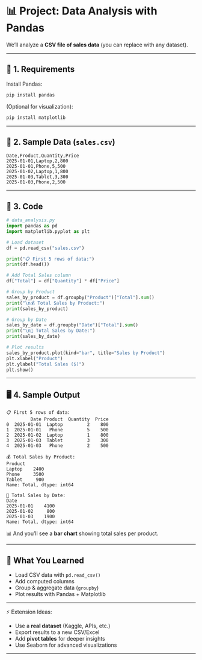 # 📊 Project: Data Analysis with Pandas

We’ll analyze a **CSV file of sales data** (you can replace with any dataset).

---

## 📂 1. Requirements

Install Pandas:

```bash
pip install pandas
```

(Optional for visualization):

```bash
pip install matplotlib
```

---

## 📝 2. Sample Data (`sales.csv`)

```csv
Date,Product,Quantity,Price
2025-01-01,Laptop,2,800
2025-01-01,Phone,5,500
2025-01-02,Laptop,1,800
2025-01-03,Tablet,3,300
2025-01-03,Phone,2,500
```

---

## 📝 3. Code

```python
# data_analysis.py
import pandas as pd
import matplotlib.pyplot as plt

# Load dataset
df = pd.read_csv("sales.csv")

print("📋 First 5 rows of data:")
print(df.head())

# Add Total Sales column
df["Total"] = df["Quantity"] * df["Price"]

# Group by Product
sales_by_product = df.groupby("Product")["Total"].sum()
print("\n💰 Total Sales by Product:")
print(sales_by_product)

# Group by Date
sales_by_date = df.groupby("Date")["Total"].sum()
print("\n📅 Total Sales by Date:")
print(sales_by_date)

# Plot results
sales_by_product.plot(kind="bar", title="Sales by Product")
plt.xlabel("Product")
plt.ylabel("Total Sales ($)")
plt.show()
```

---

## 🖥️ 4. Sample Output

```
📋 First 5 rows of data:
         Date Product  Quantity  Price
0  2025-01-01  Laptop         2    800
1  2025-01-01   Phone         5    500
2  2025-01-02  Laptop         1    800
3  2025-01-03  Tablet         3    300
4  2025-01-03   Phone         2    500

💰 Total Sales by Product:
Product
Laptop    2400
Phone     3500
Tablet     900
Name: Total, dtype: int64

📅 Total Sales by Date:
Date
2025-01-01    4100
2025-01-02     800
2025-01-03    1900
Name: Total, dtype: int64
```

📊 And you’ll see a **bar chart** showing total sales per product.

---

## 🧠 What You Learned

* Load CSV data with `pd.read_csv()`
* Add computed columns
* Group & aggregate data (`groupby`)
* Plot results with Pandas + Matplotlib

---

⚡ Extension Ideas:

* Use a **real dataset** (Kaggle, APIs, etc.)
* Export results to a new CSV/Excel
* Add **pivot tables** for deeper insights
* Use Seaborn for advanced visualizations

---
